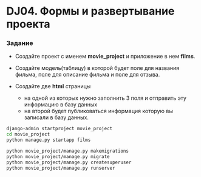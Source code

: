 # DJ04. Формы и развертывание проекта

### Задание
- Создайте проект с именем **movie_project** и приложение в нем **films**.
- Создайте модель(таблицу) в которой будет поле для названия фильма, поле для описание фильма и поле для отзыва.

- Создайте две **html** страницы
  - на одной из которых нужно заполнить 3 поля и отправить эту информацию в базу данных
  - на второй будет публиковаться информация которую вы записали в базу данных.

```bash
django-admin startproject movie_project
cd movie_project
python manage.py startapp films
```

```bash
python movie_project/manage.py makemigrations
python movie_project/manage.py migrate
python movie_project/manage.py createsuperuser
python movie_project/manage.py runserver
```